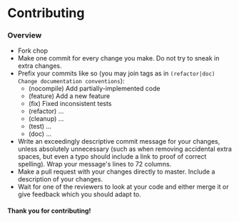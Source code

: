 # Contributing

### Overview

* Fork chop
* Make one commit for every change you make. Do not try to sneak in
  extra changes.
* Prefix your commits like so (you may join tags as in `(refactor|doc)
  Change documentation conventions`):
  * (nocompile) Add partially-implemented code
  * (feature) Add a new feature
  * (fix) Fixed inconsistent tests
  * (refactor) ...
  * (cleanup) ...
  * (test) ...
  * (doc) ...
* Write an exceedingly descriptive commit message for your changes,
  unless absolutely unnecessary (such as when removing accidental extra
  spaces, but even a typo should include a link to proof of correct
  spelling). Wrap your message's lines to 72 columns.
* Make a pull request with your changes directly to master. Include a
  description of your changes.
* Wait for one of the reviewers to look at your code and either merge it
  or give feedback which you should adapt to.


#### Thank you for contributing!
